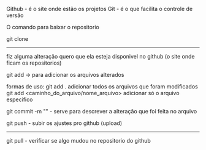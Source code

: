 Github - é o site onde estão os projetos
Git - é o que facilita o controle de versão

O comando para baixar o repositorio

git clone <url>

-------
fiz alguma alteração quero que ela esteja disponivel no github (o site onde ficam os repositorios)

git add -> para adicionar os arquivos alterados

formas de uso:
git add . adicionar todos os arquivos que foram modificados
git add <caminho_do_arquivo/nome_arquivo> adicionar só o arquivo especifico 

git commit -m "" - serve para descrever a alteração que foi feita no arquivo

git push - subir os ajustes pro github (upload)

------


git pull - verificar se algo mudou no repositorio do github